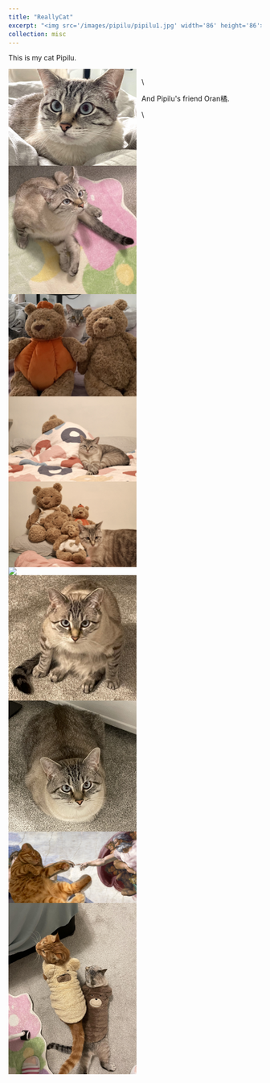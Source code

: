 ```yaml
---
title: "ReallyCat"
excerpt: "<img src='/images/pipilu/pipilu1.jpg' width='86' height='86'>"
collection: misc
---
```


<!-- excerpt: "Pipilu_overview <br/><img src='/images/pipilu/pipilu1.jpg' width='86' height='86'>" -->

This is my cat Pipilu.



<img src="/images/pipilu/pipilu1.jpg" style="float: left; margin-right: 10px; width: 255px;" />
<img src="/images/pipilu/pipilu2.jpg" style="float: left; margin-right: 10px; width: 255px;" />
<img src="/images/pipilu/pipilu3.jpg" style="float: left; margin-right: 10px; width: 255px;" />
<img src="/images/pipilu/pipilu4.jpg" style="float: left; margin-right: 10px; width: 255px;" />
<img src="/images/pipilu/pipilu5.jpg" style="float: left; margin-right: 10px; width: 255px;" />
<img src="/images/pipilu/pipilu6.JPG" style="float: left; margin-right: 10px; width: 255px;" />
<img src="/images/pipilu/pipilu8.JPG" style="float: left; margin-right: 10px; width: 255px;" />
<img src="/images/pipilu/pipilu9.jpg" style="float: left; margin-right: 10px; width: 255px;" />

\
\



And Pipilu's friend Oran橘.

\

<img src="/images/pipilu/orange1.PNG" style="float: left; margin-right: 10px; width: 255px;" />
<img src="/images/pipilu/orange2.jpg" style="float: left; margin-right: 10px; width: 255px;" />

<!-- 

<style>
  .image-container {
    float: left;
    margin-right: 10px;
  }

  .image-container img {
    max-width: 255px;
    height: auto;
  }
</style>

<div class="image-container">
  <img src="../images/pipilu/pipilu1.jpg" />
</div>

<div class="image-container">
  <img src="../images/pipilu/pipilu2.jpg" />
</div>

<div class="image-container">
  <img src="../images/pipilu/pipilu3.jpg" />
</div>

<div class="image-container">
  <img src="../images/pipilu/pipilu4.jpg" />
</div>

<div class="image-container">
  <img src="../images/pipilu/pipilu5.jpg" />
</div>

<div class="image-container">
  <img src="../images/pipilu/pipilu6.JPG" />
</div>

<div class="image-container">
  <img src="../images/pipilu/pipilu8.JPG" />
</div>

<div class="image-container">
  <img src="../images/pipilu/pipilu9.jpg" />
</div>



<div style="clear: both;"></div> 
 -->